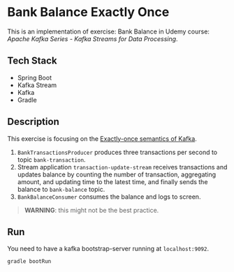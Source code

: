 # Bank Balance Exactly Once
This is an implementation of exercise: Bank Balance in 
Udemy course: _Apache Kafka Series - Kafka Streams for Data Processing_.

## Tech Stack
- Spring Boot
- Kafka Stream
- Kafka
- Gradle

## Description

This exercise is focusing on the [Exactly-once semantics of Kafka](https://medium.com/@jaykreps/exactly-once-support-in-apache-kafka-55e1fdd0a35f).

1. `BankTransactionsProducer` produces three transactions 
per second to topic `bank-transaction`. 
2. Stream application `transaction-update-stream` receives transactions and 
updates balance by counting the number of transaction, 
aggregating amount, and updating time to the latest time, and finally sends the balance to `bank-balance` topic.
3. `BankBalanceConsumer` consumes the balance and logs to screen.

> __WARNING__: this might not be the best practice.


## Run
You need to have a kafka bootstrap-server running at `localhost:9092`.
```shell script
gradle bootRun
```


